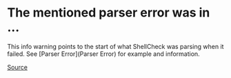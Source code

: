 #  The mentioned parser error was in ...

This info warning points to the start of what ShellCheck was parsing when it failed. See [Parser Error](Parser Error) for example and information.

[Source](https://github.com/koalaman/shellcheck/wiki/SC1009)

